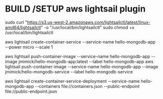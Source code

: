 # BUILD /SETUP aws lightsail plugin

sudo curl "https://s3.us-west-2.amazonaws.com/lightsailctl/latest/linux-amd64/lightsailctl" -o "/usr/local/bin/lightsailctl"
sudo chmod +x /usr/local/bin/lightsailctl



aws lightsail create-container-service --service-name hello-mongodb-app --power micro --scale 1


aws lightsail push-container-image --service-name hello-mongodb-app --image jmimick/hello-mongodb-app:latest --label hello-mongodb-app
aws lightsail push-container-image --service-name hello-mongodb-app --image jmimick/hello-mongodb-service --label hello-mongodb-service



aws lightsail create-container-service-deployment --service-name hello-mongodb-app --containers file://containers.json --public-endpoint file://public-endpoint.json

